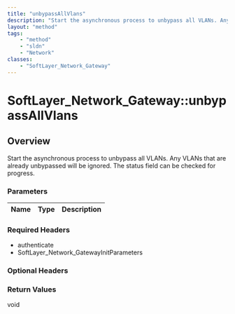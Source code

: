 ```yaml
---
title: "unbypassAllVlans"
description: "Start the asynchronous process to unbypass all VLANs. Any VLANs that are already unbypassed will be ignored. The status... "
layout: "method"
tags:
    - "method"
    - "sldn"
    - "Network"
classes:
    - "SoftLayer_Network_Gateway"
---
```

# SoftLayer_Network_Gateway::unbypassAllVlans
## Overview 
Start the asynchronous process to unbypass all VLANs. Any VLANs that are already unbypassed will be ignored. The status field can be checked for progress. 

### Parameters 
|Name | Type | Description |
| --- | --- | --- |


### Required Headers
* authenticate
* SoftLayer_Network_GatewayInitParameters

### Optional Headers

### Return Values
void
